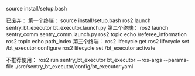 source install/setup.bash


已废弃：
第一个终端：
source install/setup.bash
ros2 launch sentry_bt_executor bt_executor.launch.py
第二个终端：
ros2 launch sentry_comm sentry_comm.launch.py
ros2 topic echo /referee_information
ros2 topic echo path_index
第三个终端：
ros2 lifecycle get
ros2 lifecycle set /bt_executor configure
ros2 lifecycle set /bt_executor activate

不推荐使用：
ros2 run sentry_bt_executor bt_executor --ros-args --params-file ./src/sentry_bt_executor/config/bt_executor.yaml
